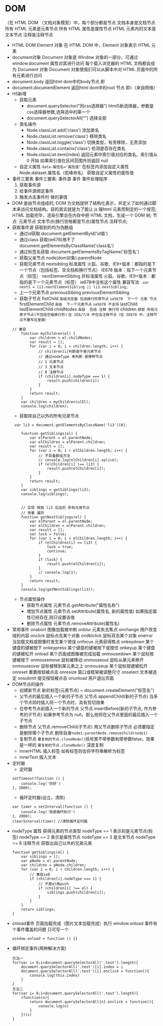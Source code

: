 # DOM
（在 HTML DOM （文档对象模型）中，每个部分都是节点
文档本身是文档节点
所有 HTML 元素是元素节点
所有 HTML 属性是属性节点
HTML 元素内的文本是文本节点
注释是注释节点
+ HTML DOM Element 对象
在 HTML DOM 中，Element 对象表示 HTML 元素
+ document对象
Document 对象是 Window 对象的一部分，可通过 window.document 属性对其进行访问
每个载入浏览器的 HTML 文档都会成为 Document 对象
Document 对象使我们可以从脚本中对 HTML 页面中的所有元素进行访问
+ document.body
返回html dom中的body节点 即<body>
+ document.documentElement
返回html dom中的root 节点 即<html>）（来自网络）
+ H5新增
    + 获取元素
        + document.querySelector("同css选择器")
        html5新选择器，参数是css选择器参数,选择选中的第一个
        + document.querySelectorAll("")
        选择全部
    + 类名操作
        + Node.classList.add('class') 添加类名
        + Node.classList.remove('class') 移除类名
        + Node.classList.toggle('class') 切换类型，有责移除，无责添加
        + Node.classList.contains('class') 检测是否存在类名
        + Node.classList.item(index) 
        返回元素中索引值对应的类名。索引值从 0 开始
        如果索引值在区间范围外则返回 null
    + 自定义属性
        `data-属性名="属性值"` 在标签内添加自定义属性 
        Node.dataset.属性名（驼峰命名） 获取自定义属性的属性值
+ 事件三要素
    事件三要素: 事件源 事件 事件处理程序
    1. 获取事件源
    2. 给事件源绑定事件
    3. 触发点击事件时 做的事情
+ DOM 是由节点组成的;
   DOM 为文档提供了结构化表示，并定义了如何通过脚本来访问文档结构。目的其实就是为了能让 js 操html 元素而制定的一个规范;
   HTML 加载完毕，渲染引擎会在内存中把 HTML 文档，生成一个 DOM 树;
   节点: 元素节点 文本节点(换行空格都是节点)属性节点 注释节点;
+ 获取事件源
    获取到的均为伪数组
    + 通过id获取
    document.getElementById('id值')
    + 通过class 获取(ie678)用不了
    document.getElementsByClassName('class名')
    + 通过标签名获取
    document.getElementsByTagName('标签名')
    + 获取父亲节点
    node(dom对象).parentNode
    + 获取兄弟节点
    nextsibling 标准属性
    火狐、谷歌、IE9+版本：都指的是下一个节点（包括标签、空文档和换行节点）
    IE678 版本：指下一个元素节点（标签）
    nextElementSibling 非标准属性
    火狐、谷歌、IE9+版本：都指的是下一个元素节点（标签）
    ie678中没有这个属性
    兼容写法
    ` var nextS = li3.nextElementSibling || li3.nextSibling;`
    + 上一个兄弟节点
    previousSibling
    previousElementSibling
    + 获取子节点
    fistChild
    `高级浏览器 包括换行符等节点`
    `ie5678  下一个 元素 节点`
    firstElementChild
    `高级  下一个元素节点`
    `ie5678 不支持`
    lastChild
    lastElementChild
    childNodes
    `高级  包括 注释 换行符`
    children
    `获取 所有元素子节点(不包括空格换行符)`
    `在 IE6/7/8 中包含注释节点（在 IE678 中，注释节点不要写在里面）`
    ```
    // 兼容 
        function myChildren(el) {
            var children = el.childNodes;
            var result = [];
            for (var i = 0; i < children.length; i++) {
                // children[i]判断是不是元素节点
                // 通过nodeType 来判断 是哪种节点
                // 1 元素节点
                // 3 文本节点
                // 8 注释节点
                if (children[i].nodeType === 1) {
                    result.push(children[i])
                }
            }
            return result;
        }
        var children = myChildren(ulEl);
        console.log(children);
    ```
    + 获取除自己以外的所有兄弟节点
    ```
     var li3 = document.getElementsByClassName('li3')[0];

        function getSiblings(el) {
            var elParent = el.parentNode;
            var elChildren = elParent.children;
            var result = [];
            for (var i = 0; i < elChildren.length; i++) {
                // 不具备数组方法
                // console.log(elChildren[i].splice);
                if (elChildren[i] !== li3) {
                    result.push(elChildren[i]);
                }
            }
            return result;
        }
        var siblings = getSiblings(li3);
        console.log(siblings);


        // 实现 获取 li3 后边的 所有兄弟节点
        // 倒着 遍历
        function getNextSiblings(el) {
            var elParent = el.parentNode;
            var elChildren = elParent.children;
            var result = [];
            var lock = false;
            for (var i = 0; i < elChildren.length; i++) {
                if (elChildren[i] == li3) {
                    lock = true;
                    continue;
                }
                if (lock) {
                    result.push(elChildren[i]);
                }
                // console.log(1);
            }
            return result;
        }
        console.log(getNextSiblings(li3));
    ```
    + 节点属性操作
        + 获取节点属性
        元素节点.getAttribute("属性名称")
        + 增加节点属性
        元素节点.setAttribute(属性名, 新的属性值)
        如果指定属性已经存在,则只设置该值
        + 删除节点属性
        元素节点.removeAttribute(属性名)
+ 常用事件
    onabort	图像加载被中断
    onblur	元素失去焦点
    onchange	用户改变域的内容
    onclick	鼠标点击某个对象
    ondblclick	鼠标双击某个对象
    onerror	当加载文档或图像时发生某个错误
    onfocus	元素获得焦点
    onkeydown	某个键盘的键被按下
    onkeypress	某个键盘的键被按下或按住
    onkeyup	某个键盘的键被松开
    onload	某个页面或图像被完成加载
    onmousedown	某个鼠标按键被按下
    onmousemove	鼠标被移动
    onmouseout	鼠标从某元素移开
    onmouseover	鼠标被移到某元素之上
    onmouseup	某个鼠标按键被松开
    onreset	重置按钮被点击
    onresize	窗口或框架被调整尺寸
    onselect	文本被选定
    onsubmit	提交按钮被点击
    onunload	用户退出页面
+ DOM节点的操作
    + 创建新节点
    新的标签(元素节点) = document.createElement("标签名")
    + 父节点的最后插入一个新的子节点
    父节点.appendChild(新的子节点)
    当多个节点同时插入同一个节点时，具有剪切效果
    + 在参考节点前插入一个新的节点
    父节点.insertBefore(新的子节点, 作为参考的子节点)
    如果参考节点为 null，那么他将在父节点里面的最后插入一个子节点
    + 删除节点
    父节点.removeChild(子节点)
    用父节点删除子节点 必须要指定是删除哪个子节点
    删除自身`node1.parentNode.removeChild(node1)`
    + 复制节点
    `要复制的节点.cloneNode()`括号里不带参数和带参数false，效果是一样的
    `要复制的节点.cloneNode()` 深度复制
    + innerHTML
    插入标签 如有标签则会将字符串解析为标签
    + innerText
    插入文本
+ 定时器
    + 定时器
    ```
    setTimeout(function () {
        console.log('你好')
    }, 2000);
    ```
    + 循环定时器(设立，清除)
    ```
    var timer = setInterval(function () {
        console.log('我是循环执行')
    }, 2000);
    clearInterval(timer) //清除循环定时器

    ```
+ nodeType 属性
    获得元素的节点类型
    nodeType == 1 表示的是元素节点(标签)
    nodeType == 2 表示是属性节点
    nodeType == 3 是文本节点
    nodeType == 8 注释节点
    获取出自己以外的兄弟元素
    ```
    function getSiblings(el) {
	    var siblings = [];
	    var pNode = el.parentNode;
	    var children = pNode.children;
	    for (var i = 0; i < children.length; i++) {
	    	// 兼容ie8
	    	if (children[i].nodeType === 1) {
	    		// 不是el再push
	    		if (children[i] !== el) {
	    			siblings.push(children[i]);
	    		}
	    	}
	    }
	    return siblings;
    }
    ```
+ onload事件
    页面加载完成（图片文本加载完成）执行
    window.onload 事件有个事件覆盖的问题
    只可写一个
    ```
    window.onload = function () {}
    ```
+ 循环绑定事件(两种解决方案)
    ```
    方法一
    for(var i= 0;i<document.querySelectorAll('.test').length){
        document.querySelectorAll('.test')[i].index = i
        document.querySelectorAll('.test')[i].onclick = function(){
            console.log(this.index)
        }
    }
    方法二
    for(var i= 0;i<document.querySelectorAll('.test').length){
        (function(n){
            return document.querySelectorAll[n].onclick = function(){
                console.log(n)
            }
        })(i)
    }
    ```

